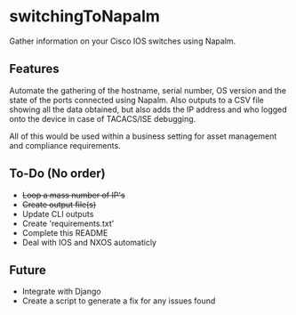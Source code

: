 # switchingToNapalm
Gather information on your Cisco IOS switches using Napalm.

Features
------
Automate the gathering of the hostname, serial number, OS version and the state of the ports connected using Napalm. Also outputs to a CSV file showing all the data obtained, but also adds the IP address and who logged onto the device in case of TACACS/ISE debugging.

All of this would be used within a business setting for asset management and compliance requirements.


To-Do (No order)
------
* ~~Loop a mass number of IP's~~
* ~~Create output file(s)~~
* Update CLI outputs
* Create 'requirements.txt'
* Complete this README
* Deal with IOS and NXOS automaticly


Future
------
* Integrate with Django
* Create a script to generate a fix for any issues found
